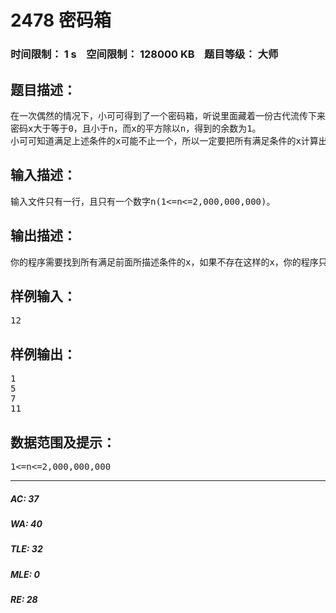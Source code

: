 # 2478 密码箱   
### 时间限制： 1 s&nbsp;&nbsp;&nbsp;&nbsp;空间限制： 128000 KB&nbsp;&nbsp;&nbsp;&nbsp;题目等级： 大师  
## 题目描述：  

<pre>
在一次偶然的情况下，小可可得到了一个密码箱，听说里面藏着一份古代流传下来的藏宝图，只要能破解密码就能打开箱子，而箱子背面刻着的古代图标，就是对密码的提示。经过艰苦的破译，小可可发现，这些图标表示一个数以及这个数与密码的关系。假设这个数是n，密码为x，那么可以得到如下表述：
密码x大于等于0，且小于n，而x的平方除以n，得到的余数为1。
小可可知道满足上述条件的x可能不止一个，所以一定要把所有满足条件的x计算出来，密码肯定就在其中。计算的过程是很艰苦的，你能否编写一个程序来帮助小可可呢？（题中ｘ，ｎ均为正整数）
</pre>
  
  
## 输入描述：  

<pre>
输入文件只有一行，且只有一个数字n(1<=n<=2,000,000,000)。
</pre>
  
  
## 输出描述：  

<pre>
你的程序需要找到所有满足前面所描述条件的x，如果不存在这样的x，你的程序只需输出一行“None”(引号不输出)，否则请按照从小到大的顺序输出这些x，每行一个数。
</pre>
  
  
## 样例输入：  

<pre>
12
</pre>
  
  
## 样例输出：  

<pre>
1
5
7
11
</pre>
  
  
## 数据范围及提示：  

<pre>
1<=n<=2,000,000,000
</pre>
  
  
***  

##### AC: 37  
##### WA: 40  
##### TLE: 32  
##### MLE: 0  
##### RE: 28  
